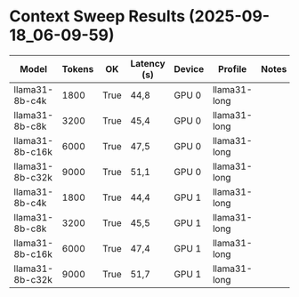 ﻿# Context Sweep Results (2025-09-18_06-09-59)

| Model | Tokens | OK | Latency (s) | Device | Profile | Notes |
|-------|--------|----|-------------|--------|---------|-------|
| llama31-8b-c4k | 1800 | True | 44,8 | GPU 0 | llama31-long |  |
| llama31-8b-c8k | 3200 | True | 45,4 | GPU 0 | llama31-long |  |
| llama31-8b-c16k | 6000 | True | 47,5 | GPU 0 | llama31-long |  |
| llama31-8b-c32k | 9000 | True | 51,1 | GPU 0 | llama31-long |  |
| llama31-8b-c4k | 1800 | True | 44,4 | GPU 1 | llama31-long |  |
| llama31-8b-c8k | 3200 | True | 45,5 | GPU 1 | llama31-long |  |
| llama31-8b-c16k | 6000 | True | 47,4 | GPU 1 | llama31-long |  |
| llama31-8b-c32k | 9000 | True | 51,7 | GPU 1 | llama31-long |  |
